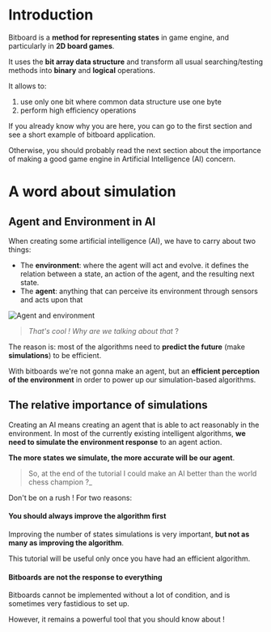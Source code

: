 # Introduction

Bitboard is a **method for representing states** in game engine, and particularly in **2D board games**. 

It uses the **bit array data structure** and transform all usual searching/testing methods into **binary** and **logical** operations.

It allows to:
1. use only one bit where common data structure use one byte
2. perform high efficiency operations

If you already know why you are here, you can go to the first section and see a short example of bitboard application.

Otherwise, you should probably read the next section about the importance of making a good game engine in Artificial Intelligence (AI) concern.

# A word about simulation

## Agent and Environment in AI

When creating some artificial intelligence (AI), we have to carry about two things:
* The **environment**: where the agent will act and evolve. it defines the relation between a state, an action of the agent, and the resulting next state.
* The **agent**: anything that can perceive its environment through sensors and acts upon that

![Agent and environment](http://cs-alb-pc3.massey.ac.nz/notes/59302/fig02.01.gif)

> _That's cool ! Why are we talking about that_ ?

The reason is: most of the algorithms need to **predict the future** (make **simulations**) to be efficient.

With bitboards we're not gonna make an agent, but an **efficient perception of the environment** in order to power up our simulation-based algorithms.

## The relative importance of simulations

Creating an AI means creating an agent that is able to act reasonably in the environment. In most of the currently existing intelligent algorithms, **we need to simulate the environment response** to an agent action.

**The more states we simulate, the more accurate will be our agent**.

> So, at the end of the tutorial I could make an AI better than the world chess champion ?_

Don't be on a rush ! For two reasons:

#### You should always improve the algorithm first

Improving the number of states simulations is very important, **but not as many as improving the algorithm**. 

This tutorial will be useful only once you have had an efficient algorithm.

#### Bitboards are not the response to everything

Bitboards cannot be implemented without a lot of condition, and is sometimes very fastidious to set up. 

However, it remains a powerful tool that you should know about !
